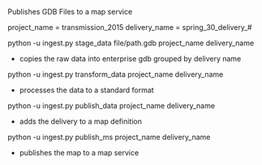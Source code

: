 Publishes GDB Files to a map service

project_name = transmission_2015
delivery_name = spring_30_delivery_#

python -u ingest.py stage_data file/path.gdb project_name delivery_name 
- copies the raw data into enterprise gdb grouped by delivery name

python -u ingest.py transform_data project_name delivery_name 
- processes the data to a standard format

python -u ingest.py publish_data project_name delivery_name
- adds the delivery to a map definition

python -u ingest.py publish_ms project_name delivery_name
- publishes the map to a map service

